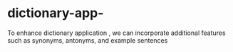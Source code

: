 # dictionary-app-
To enhance  dictionary application  , we can incorporate additional features such as synonyms, antonyms, and example sentences
